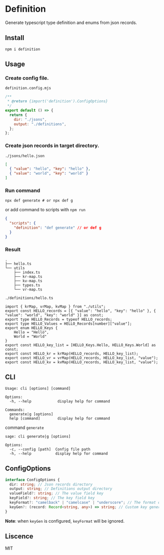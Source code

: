 # Definition

Generate typescript type definition and enums from json records.

## Install

```shell
npm i definition
```

## Usage

### Create config file.

`definition.config.mjs`

```javascript
/**
 * @return {import('definition').ConfigOptions}
 */
export default () => {
  return {
    dir: "./jsons",
    output: "./definitions",
  };
};
```

### Create json records in target directory.

`./jsons/hello.json`

```json
[
  { "value": "hello", "key": "hello" },
  { "value": "world", "key": "world" }
]
```

### Run command

```shell
npx def generate # or npx def g
```

or add command to scripts with `npm run`

```json
{
  "scripts": {
    "definition": "def generate" // or def g
  }
}
```

### Result

```
.
├── hello.ts
└── utils
    ├── index.ts
    ├── kr-map.ts
    ├── kv-map.ts
    ├── types.ts
    └── vr-map.ts
```

`./definitions/hello.ts`

```
import { krMap, vrMap, kvMap } from "./utils";
export const HELLO_records = [{ "value": "hello", "key": "hello" }, { "value": "world", "key": "world" }] as const;
export type HELLO_Records = typeof HELLO_records;
export type HELLO_Values = HELLO_Records[number]["value"];
export enum HELLO_Keys {
    Hello = "Hello",
    World = "World"
}
export const HELLO_key_list = [HELLO_Keys.Hello, HELLO_Keys.World] as const;
export const HELLO_kr = krMap(HELLO_records, HELLO_key_list);
export const HELLO_vr = vrMap(HELLO_records, HELLO_key_list, "value");
export const HELLO_kv = kvMap(HELLO_records, HELLO_key_list, "value");
```

## CLI

```
Usage: cli [options] [command]

Options:
  -h, --help            display help for command

Commands:
  generate|g [options]
  help [command]        display help for command
```

command `generate`

```
sage: cli generate|g [options]

Options:
  -c, --config [path]  Config file path
  -h, --help           display help for command
```

## ConfigOptions

```typescript
interface ConfigOptions {
  dir: string; // Json records directory
  output: string; // Definitions output directory
  valueField?: string; // The value field key
  keyField?: string; // The key field key
  keyFormat?: "camelback" | "camelcase" | "underscore"; // The format of the generated key
  keyGen?: (record: Record<string, any>) => string; // Custom key generate function
}
```

**Note**: when `keyGen` is configured, `keyFormat` will be ignored.

## Liscence

MIT
